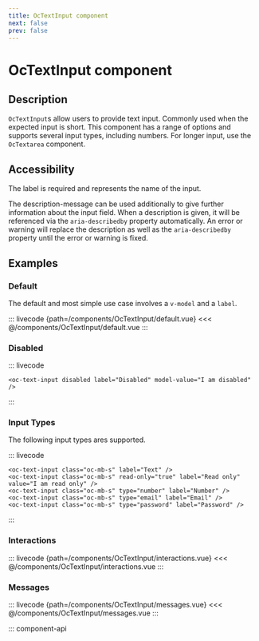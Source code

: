 ```yaml
---
title: OcTextInput component
next: false
prev: false
---
```


# OcTextInput component

## Description

`OcTextInput`s allow users to provide text input. Commonly used when the expected input is short.
This component has a range of options and supports several input types, including numbers.
For longer input, use the `OcTextarea` component.

## Accessibility

The label is required and represents the name of the input.

The description-message can be used additionally to give further information about the input field. When a
description is given, it will be referenced via the `aria-describedby` property automatically.
An error or warning will replace the description as well as the `aria-describedby` property until the error
or warning is fixed.

## Examples

### Default

The default and most simple use case involves a `v-model` and a `label`.

::: livecode {path=/components/OcTextInput/default.vue}
<<< @/components/OcTextInput/default.vue
:::

### Disabled

::: livecode

```vue
<oc-text-input disabled label="Disabled" model-value="I am disabled" />
```

:::

### Input Types

The following input types ares supported.

::: livecode

```vue
<oc-text-input class="oc-mb-s" label="Text" />
<oc-text-input class="oc-mb-s" read-only="true" label="Read only" value="I am read only" />
<oc-text-input class="oc-mb-s" type="number" label="Number" />
<oc-text-input class="oc-mb-s" type="email" label="Email" />
<oc-text-input class="oc-mb-s" type="password" label="Password" />
```

:::

### Interactions

::: livecode {path=/components/OcTextInput/interactions.vue}
<<< @/components/OcTextInput/interactions.vue
:::

### Messages

::: livecode {path=/components/OcTextInput/messages.vue}
<<< @/components/OcTextInput/messages.vue
:::

::: component-api
